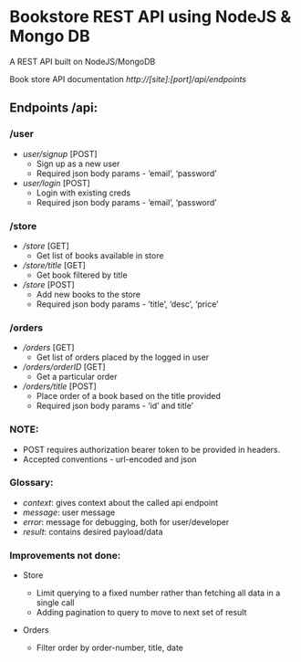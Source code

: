 # Bookstore REST API using NodeJS & Mongo DB
A REST API built on NodeJS/MongoDB

Book store API documentation
_http://[site]:[port]/api/endpoints_

## Endpoints /api: 
### /user
* *user/signup* [POST]
   - Sign up as a new user
   - Required json body params - ‘email’, ‘password’
* *user/login* [POST]
   - Login with existing creds
   - Required json body params - ‘email’, ‘password’

### /store
* */store* [GET] 
  - Get list of books available in store
* */store/title* [GET] 
  - Get book filtered by title
* */store* [POST]
  - Add new books to the store
  - Required json body params - ‘title’, ‘desc’, ‘price’

### /orders
* */orders* [GET]
  - Get list of orders placed by the logged in user
* */orders/orderID* [GET]
  - Get a particular order
* */orders/title* [POST]
  - Place order of a book based on the title provided
  - Required json body params - ‘id’ and title’

### NOTE: 
* POST requires authorization bearer token to be provided in headers.
* Accepted conventions - url-encoded and json

### Glossary: 
* *context*: gives context about the called api endpoint
* *message*: user message
* *error*: message for debugging, both for user/developer
* *result*: contains desired payload/data

### Improvements not done:
* Store
  -  Limit querying to a fixed number rather than fetching all data in a single call
  -  Adding pagination to query to move to next set of result

* Orders
  -  Filter order by order-number, title, date
